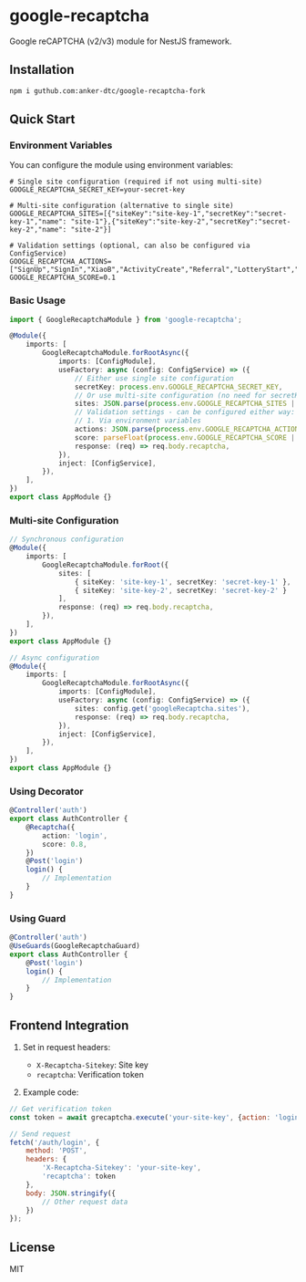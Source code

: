 # google-recaptcha

Google reCAPTCHA (v2/v3) module for NestJS framework.

## Installation

```bash
npm i guthub.com:anker-dtc/google-recaptcha-fork
```

## Quick Start

### Environment Variables

You can configure the module using environment variables:

```env
# Single site configuration (required if not using multi-site)
GOOGLE_RECAPTCHA_SECRET_KEY=your-secret-key

# Multi-site configuration (alternative to single site)
GOOGLE_RECAPTCHA_SITES=[{"siteKey":"site-key-1","secretKey":"secret-key-1","name": "site-1"},{"siteKey":"site-key-2","secretKey":"secret-key-2","name": "site-2"}]

# Validation settings (optional, can also be configured via ConfigService)
GOOGLE_RECAPTCHA_ACTIONS=["SignUp","SignIn","XiaoB","ActivityCreate","Referral","LotteryStart","footer_subscribe"]
GOOGLE_RECAPTCHA_SCORE=0.1
```

### Basic Usage

```typescript
import { GoogleRecaptchaModule } from 'google-recaptcha';

@Module({
    imports: [
        GoogleRecaptchaModule.forRootAsync({
            imports: [ConfigModule],
            useFactory: async (config: ConfigService) => ({
                // Either use single site configuration
                secretKey: process.env.GOOGLE_RECAPTCHA_SECRET_KEY,
                // Or use multi-site configuration (no need for secretKey)
                sites: JSON.parse(process.env.GOOGLE_RECAPTCHA_SITES || '[]'),
                // Validation settings - can be configured either way:
                // 1. Via environment variables
                actions: JSON.parse(process.env.GOOGLE_RECAPTCHA_ACTIONS || '[]'),
                score: parseFloat(process.env.GOOGLE_RECAPTCHA_SCORE || '0.1'),
                response: (req) => req.body.recaptcha,
            }),
            inject: [ConfigService],
        }),
    ],
})
export class AppModule {}
```

### Multi-site Configuration

```typescript
// Synchronous configuration
@Module({
    imports: [
        GoogleRecaptchaModule.forRoot({
            sites: [
                { siteKey: 'site-key-1', secretKey: 'secret-key-1' },
                { siteKey: 'site-key-2', secretKey: 'secret-key-2' }
            ],
            response: (req) => req.body.recaptcha,
        }),
    ],
})
export class AppModule {}

// Async configuration
@Module({
    imports: [
        GoogleRecaptchaModule.forRootAsync({
            imports: [ConfigModule],
            useFactory: async (config: ConfigService) => ({
                sites: config.get('googleRecaptcha.sites'),
                response: (req) => req.body.recaptcha,
            }),
            inject: [ConfigService],
        }),
    ],
})
export class AppModule {}
```

### Using Decorator

```typescript
@Controller('auth')
export class AuthController {
    @Recaptcha({
        action: 'login',
        score: 0.8,
    })
    @Post('login')
    login() {
        // Implementation
    }
}
```

### Using Guard

```typescript
@Controller('auth')
@UseGuards(GoogleRecaptchaGuard)
export class AuthController {
    @Post('login')
    login() {
        // Implementation
    }
}
```

## Frontend Integration

1. Set in request headers:
   - `X-Recaptcha-Sitekey`: Site key
   - `recaptcha`: Verification token

2. Example code:
```javascript
// Get verification token
const token = await grecaptcha.execute('your-site-key', {action: 'login'});

// Send request
fetch('/auth/login', {
    method: 'POST',
    headers: {
        'X-Recaptcha-Sitekey': 'your-site-key',
        'recaptcha': token
    },
    body: JSON.stringify({
        // Other request data
    })
});
```

## License

MIT
